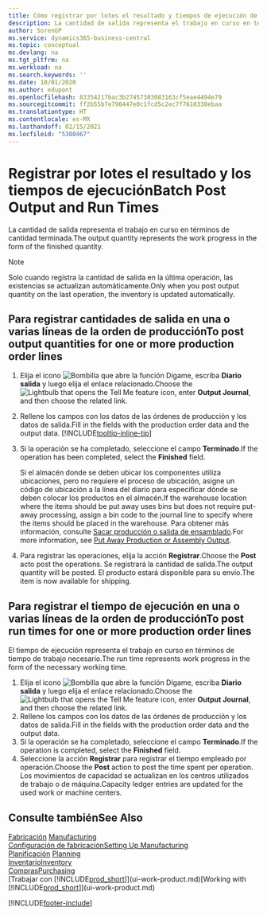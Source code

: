 ```yaml
---
title: Cómo registrar por lotes el resultado y tiempos de ejecución de producción | Documentos de Microsoft
description: La cantidad de salida representa el trabajo en curso en términos de cantidad terminada.
author: SorenGP
ms.service: dynamics365-business-central
ms.topic: conceptual
ms.devlang: na
ms.tgt_pltfrm: na
ms.workload: na
ms.search.keywords: ''
ms.date: 10/01/2020
ms.author: edupont
ms.openlocfilehash: 83354217bac3b27457303083163cf5eae4494e79
ms.sourcegitcommit: ff2b55b7e790447e0c1fcd5c2ec7f7610338ebaa
ms.translationtype: HT
ms.contentlocale: es-MX
ms.lasthandoff: 02/15/2021
ms.locfileid: "5380467"
---
```

# <a name="batch-post-output-and-run-times"></a><span data-ttu-id="13450-103">Registrar por lotes el resultado y los tiempos de ejecución</span><span class="sxs-lookup"><span data-stu-id="13450-103">Batch Post Output and Run Times</span></span>
<span data-ttu-id="13450-104">La cantidad de salida representa el trabajo en curso en términos de cantidad terminada.</span><span class="sxs-lookup"><span data-stu-id="13450-104">The output quantity represents the work progress in the form of the finished quantity.</span></span>  

> [!NOTE]
> <span data-ttu-id="13450-105">Solo cuando registra la cantidad de salida en la última operación, las existencias se actualizan automáticamente.</span><span class="sxs-lookup"><span data-stu-id="13450-105">Only when you post output quantity on the last operation, the inventory is updated automatically.</span></span>  

## <a name="to-post-output-quantities-for-one-or-more-production-order-lines"></a><span data-ttu-id="13450-106">Para registrar cantidades de salida en una o varias líneas de la orden de producción</span><span class="sxs-lookup"><span data-stu-id="13450-106">To post output quantities for one or more production order lines</span></span>
1. <span data-ttu-id="13450-107">Elija el icono ![Bombilla que abre la función Dígame](media/ui-search/search_small.png "Dígame qué desea hacer"), escriba **Diario salida** y luego elija el enlace relacionado.</span><span class="sxs-lookup"><span data-stu-id="13450-107">Choose the ![Lightbulb that opens the Tell Me feature](media/ui-search/search_small.png "Tell me what you want to do") icon, enter **Output Journal**, and then choose the related link.</span></span>  
2. <span data-ttu-id="13450-108">Rellene los campos con los datos de las órdenes de producción y los datos de salida.</span><span class="sxs-lookup"><span data-stu-id="13450-108">Fill in the fields with the production order data and the output data.</span></span> [!INCLUDE[tooltip-inline-tip](includes/tooltip-inline-tip_md.md)]
3. <span data-ttu-id="13450-109">Si la operación se ha completado, seleccione el campo **Terminado**.</span><span class="sxs-lookup"><span data-stu-id="13450-109">If the operation has been completed, select the **Finished** field.</span></span>  

    <span data-ttu-id="13450-110">Si el almacén donde se deben ubicar los componentes utiliza ubicaciones, pero no requiere el proceso de ubicación,  asigne un código de ubicación a la línea del diario para especificar dónde se deben colocar los productos en el almacén.</span><span class="sxs-lookup"><span data-stu-id="13450-110">If the warehouse location where the items should be put away uses bins but does not require put-away processing,  assign a bin code to the journal line to specify where the items should be placed in the warehouse.</span></span> <span data-ttu-id="13450-111">Para obtener más información, consulte [Sacar producción o salida de ensamblado](warehouse-how-to-put-away-production-output.md).</span><span class="sxs-lookup"><span data-stu-id="13450-111">For more information, see [Put Away Production or Assembly Output](warehouse-how-to-put-away-production-output.md).</span></span>  

4. <span data-ttu-id="13450-112">Para registrar las operaciones, elija la acción **Registrar**.</span><span class="sxs-lookup"><span data-stu-id="13450-112">Choose the **Post** acto post the operations.</span></span> <span data-ttu-id="13450-113">Se registrará la cantidad de salida.</span><span class="sxs-lookup"><span data-stu-id="13450-113">The output quantity will be posted.</span></span> <span data-ttu-id="13450-114">El producto estará disponible para su envío.</span><span class="sxs-lookup"><span data-stu-id="13450-114">The item is now available for shipping.</span></span>  

## <a name="to-post-run-times-for-one-or-more-production-order-lines"></a><span data-ttu-id="13450-115">Para registrar el tiempo de ejecución en una o varias líneas de la orden de producción</span><span class="sxs-lookup"><span data-stu-id="13450-115">To post run times for one or more production order lines</span></span>
<span data-ttu-id="13450-116">El tiempo de ejecución representa el trabajo en curso en términos de tiempo de trabajo necesario.</span><span class="sxs-lookup"><span data-stu-id="13450-116">The run time represents work progress in the form of the necessary working time.</span></span>    

1.  <span data-ttu-id="13450-117">Elija el icono ![Bombilla que abre la función Dígame](media/ui-search/search_small.png "Dígame qué desea hacer"), escriba **Diario salida** y luego elija el enlace relacionado.</span><span class="sxs-lookup"><span data-stu-id="13450-117">Choose the ![Lightbulb that opens the Tell Me feature](media/ui-search/search_small.png "Tell me what you want to do") icon, enter **Output Journal**, and then choose the related link.</span></span>  
2. <span data-ttu-id="13450-118">Rellene los campos con los datos de las órdenes de producción y los datos de salida.</span><span class="sxs-lookup"><span data-stu-id="13450-118">Fill in the fields with the production order data and the output data.</span></span>  
3.  <span data-ttu-id="13450-119">Si la operación se ha completado, seleccione el campo **Terminado**.</span><span class="sxs-lookup"><span data-stu-id="13450-119">If the operation is completed, select the **Finished** field.</span></span>  
4. <span data-ttu-id="13450-120">Seleccione la acción **Registrar** para registrar el tiempo empleado por operación.</span><span class="sxs-lookup"><span data-stu-id="13450-120">Choose the **Post** action to post the time spent per operation.</span></span> <span data-ttu-id="13450-121">Los movimientos de capacidad se actualizan en los centros utilizados de trabajo o de máquina.</span><span class="sxs-lookup"><span data-stu-id="13450-121">Capacity ledger entries are updated for the used work or machine centers.</span></span>

## <a name="see-also"></a><span data-ttu-id="13450-122">Consulte también</span><span class="sxs-lookup"><span data-stu-id="13450-122">See Also</span></span>  
<span data-ttu-id="13450-123">[Fabricación](production-manage-manufacturing.md)  </span><span class="sxs-lookup"><span data-stu-id="13450-123">[Manufacturing](production-manage-manufacturing.md)  </span></span>  
[<span data-ttu-id="13450-124">Configuración de fabricación</span><span class="sxs-lookup"><span data-stu-id="13450-124">Setting Up Manufacturing</span></span>](production-configure-production-processes.md)  
<span data-ttu-id="13450-125">[Planificación](production-planning.md)    </span><span class="sxs-lookup"><span data-stu-id="13450-125">[Planning](production-planning.md)    </span></span>  
[<span data-ttu-id="13450-126">Inventario</span><span class="sxs-lookup"><span data-stu-id="13450-126">Inventory</span></span>](inventory-manage-inventory.md)  
[<span data-ttu-id="13450-127">Compras</span><span class="sxs-lookup"><span data-stu-id="13450-127">Purchasing</span></span>](purchasing-manage-purchasing.md)  
<span data-ttu-id="13450-128">[Trabajar con [!INCLUDE[prod_short](includes/prod_short.md)]](ui-work-product.md)</span><span class="sxs-lookup"><span data-stu-id="13450-128">[Working with [!INCLUDE[prod_short](includes/prod_short.md)]](ui-work-product.md)</span></span>


[!INCLUDE[footer-include](includes/footer-banner.md)]